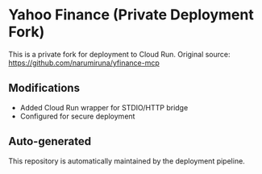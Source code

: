 # Yahoo Finance (Private Deployment Fork)

This is a private fork for deployment to Cloud Run.
Original source: https://github.com/narumiruna/yfinance-mcp

## Modifications
- Added Cloud Run wrapper for STDIO/HTTP bridge
- Configured for secure deployment

## Auto-generated
This repository is automatically maintained by the deployment pipeline.
